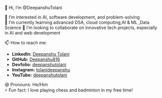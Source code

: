 👋 Hi, I’m @DeepanshuTolani  

👀 I’m interested in AI, software development, and problem-solving  
🌱 I’m currently learning advanced DSA, cloud computing,AI & ML ,Data Science 
💞️ I’m looking to collaborate on innovative tech projects, especially in AI and web development  

📫 How to reach me:  
- **LinkedIn:** [Deepanshu Tolani](https://in.linkedin.com/in/deepanshu-tolani-23b7a22b1)  
- **GitHub:** [Deepanshu816](https://github.com/Deepanshu816)  
- **Devfolio:** [deepanshutolani](https://devfolio.co/@deepanshutolani)  
- **Instagram:** [tolanideepanshu](https://www.instagram.com/tolanideepanshu/)
- **YouTube:** [deepanshutolani](https://www.youtube.com/@deepanshutolani4851)

😄 Pronouns: He/Him  
⚡ Fun fact: I love playing chess and badminton in my free time!  

<!---
DeepanshuTolani/DeepanshuTolani is a ✨ special ✨ repository because its `README.md` (this file) appears on your GitHub profile.
You can click the Preview link to take a look at your changes.
--->

